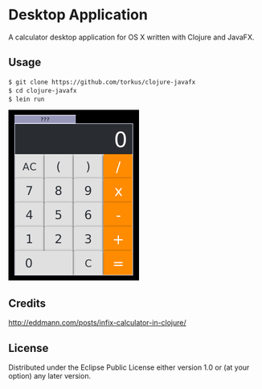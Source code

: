 # Desktop Application

A calculator desktop application for OS X written with Clojure and JavaFX.

## Usage

```bash
$ git clone https://github.com/torkus/clojure-javafx
$ cd clojure-javafx
$ lein run
```

[![calculator](./screen.png)](./screen.png?raw=true)

## Credits

http://eddmann.com/posts/infix-calculator-in-clojure/

## License

Distributed under the Eclipse Public License either version 1.0 or (at
your option) any later version.
